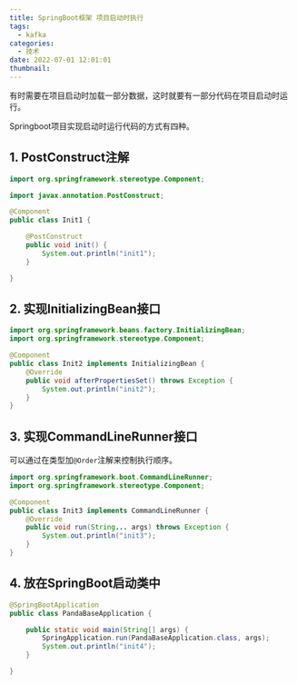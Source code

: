 ```yaml
---
title: SpringBoot框架 项目启动时执行
tags:
  - kafka
categories:
  - 技术
date: 2022-07-01 12:01:01
thumbnail:
---
```


有时需要在项目启动时加载一部分数据，这时就要有一部分代码在项目启动时运行。

Springboot项目实现启动时运行代码的方式有四种。

## 1. PostConstruct注解

```java
import org.springframework.stereotype.Component;

import javax.annotation.PostConstruct;

@Component
public class Init1 {

    @PostConstruct
    public void init() {
        System.out.println("init1");
    }

}
```

## 2. 实现InitializingBean接口

```java
import org.springframework.beans.factory.InitializingBean;
import org.springframework.stereotype.Component;

@Component
public class Init2 implements InitializingBean {
    @Override
    public void afterPropertiesSet() throws Exception {
        System.out.println("init2");
    }
}
```

## 3. 实现CommandLineRunner接口

可以通过在类型加`@Order`注解来控制执行顺序。

```java
import org.springframework.boot.CommandLineRunner;
import org.springframework.stereotype.Component;

@Component
public class Init3 implements CommandLineRunner {
    @Override
    public void run(String... args) throws Exception {
        System.out.println("init3");
    }
}
```

## 4. 放在SpringBoot启动类中

```java
@SpringBootApplication
public class PandaBaseApplication {

    public static void main(String[] args) {
        SpringApplication.run(PandaBaseApplication.class, args);
        System.out.println("init4");
    }

}
```
